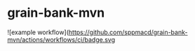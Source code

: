 # grain-bank-mvn

![example workflow](https://github.com/sppmacd/grain-bank-mvn/actions/workflows/ci/badge.svg
